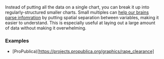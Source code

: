 Instead of putting all the data on a single chart, you can break it up into regularly-structured smaller charts.
Small multiples can [help our brains parse infomration](https://www.displayr.com/the-psychology-of-small-multiples/) by putting spatial separation between variables, making it easier to understand.
This is especially useful at laying out a large amount of data without making it overwhelming.

### Examples
- [ProPublica)[https://projects.propublica.org/graphics/rape_clearance]